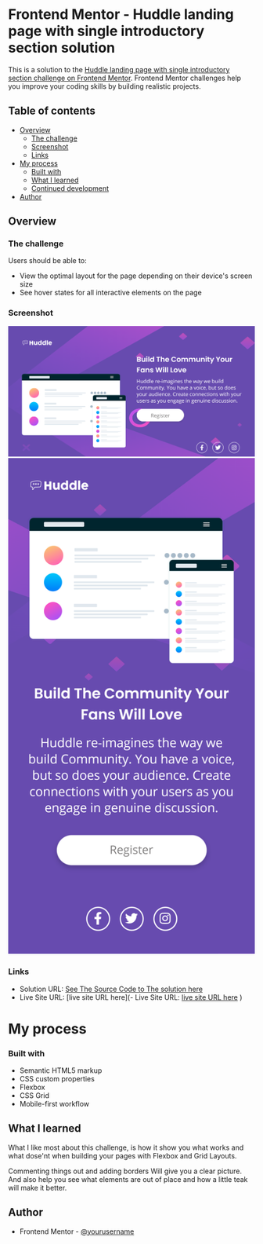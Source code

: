 # Frontend Mentor - Huddle landing page with single introductory section solution

This is a solution to the [Huddle landing page with single introductory section challenge on Frontend Mentor](https://www.frontendmentor.io/challenges/huddle-landing-page-with-a-single-introductory-section-B_2Wvxgi0). Frontend Mentor challenges help you improve your coding skills by building realistic projects.

## Table of contents

- [Overview](#overview)
  - [The challenge](#the-challenge)
  - [Screenshot](#screenshot)
  - [Links](#links)
- [My process](#my-process)
  - [Built with](#built-with)
  - [What I learned](#what-i-learned)
  - [Continued development](#continued-development)
- [Author](#author)

## Overview

### The challenge

Users should be able to:

- View the optimal layout for the page depending on their device's screen size
- See hover states for all interactive elements on the page

### Screenshot

![](/images/huddls-desktop.png)
![](/images/huddls-mobile.png)

### Links

- Solution URL: [See The Source Code to The solution here](https://github.com/DannyEnagu/huddle-landing-page-solution)
- Live Site URL: [live site URL here](- Live Site URL: [live site URL here](https://agitated-kowalevski-2bd21c.netlify.app/)
)

# My process

### Built with

- Semantic HTML5 markup
- CSS custom properties
- Flexbox
- CSS Grid
- Mobile-first workflow

## What I learned

What I like most about this challenge, is how it show you what works and what dose'nt when building your pages with Flexbox and Grid Layouts.

Commenting things out and adding borders Will give you a clear picture. And also help you see what elements are out of place and how a little teak will make it better.

## Author

- Frontend Mentor - [@yourusername](https://www.frontendmentor.io/profile/DannyEnagu)
